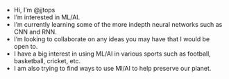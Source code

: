 -  Hi, I’m @jjtops
-  I’m interested in ML/AI. 
-  I’m currently learning some of the more indepth neural networks such as CNN and RNN. 
-  I’m looking to collaborate on any ideas you may have that I would be open to. 
-  I have a big interest in using ML/AI in various sports such as football, basketball, cricket, etc. 
-  I am also trying to find ways to use Ml/AI to help preserve our planet. 
<!---
jjtops/jjtops is a ✨ special ✨ repository because its `README.md` (this file) appears on your GitHub profile.
You can click the Preview link to take a look at your changes.
--->
